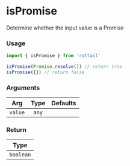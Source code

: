 # isPromise

Determine whether the input value is a Promise

### Usage

```ts
import { isPromise } from 'rattail'

isPromise(Promise.resolve()) // return true
isPromise({}) // return false
```

### Arguments

| Arg     | Type  | Defaults |
| ------- | :---: | -------: |
| `value` | `any` |          |

### Return

|   Type    |
| :-------: |
| `boolean` |
